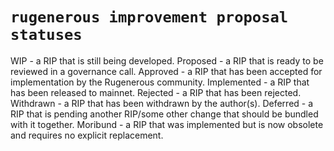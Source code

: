 # `rugenerous improvement proposal statuses`

WIP - a RIP that is still being developed.
Proposed - a RIP that is ready to be reviewed in a governance call.
Approved - a RIP that has been accepted for implementation by the Rugenerous community.
Implemented - a RIP that has been released to mainnet.
Rejected - a RIP that has been rejected.
Withdrawn - a RIP that has been withdrawn by the author(s).
Deferred - a RIP that is pending another RIP/some other change that should be bundled with it together.
Moribund - a RIP that was implemented but is now obsolete and requires no explicit replacement.
